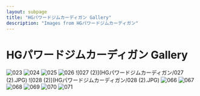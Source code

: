 ```yaml
---
layout: subpage
title: "HGパワードジムカーディガン Gallery"
description: "Images from HGパワードジムカーディガン"
---
```


# HGパワードジムカーディガン Gallery

![023](HGパワードジムカーディガン/023.JPG)
![024](HGパワードジムカーディガン/024.JPG)
![025](HGパワードジムカーディガン/025.JPG)
![026](HGパワードジムカーディガン/026.JPG)
![027 (2)](HGパワードジムカーディガン/027 (2).JPG)
![028 (2)](HGパワードジムカーディガン/028 (2).JPG)
![066](HGパワードジムカーディガン/066.JPG)
![067](HGパワードジムカーディガン/067.JPG)
![068](HGパワードジムカーディガン/068.JPG)
![069](HGパワードジムカーディガン/069.JPG)
![070](HGパワードジムカーディガン/070.JPG)
![071](HGパワードジムカーディガン/071.JPG)
